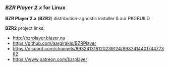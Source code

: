 ### *BZR Player 2.x* for Linux
**BZR Player 2.x** (**BZR2**) distribution-agnostic installer & aur PKGBUILD

**BZR2** project links:

* http://bzrplayer.blazer.nu
* https://github.com/aargirakis/BZRPlayer
* https://discord.com/channels/893241318120239124/893241440174477382
* https://www.patreon.com/bzrplayer
